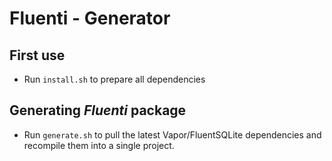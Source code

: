 # Fluenti - Generator


## First use

* Run `install.sh` to prepare all dependencies


## Generating *Fluenti* package

* Run `generate.sh` to pull the latest Vapor/FluentSQLite dependencies and recompile them into a single project.
